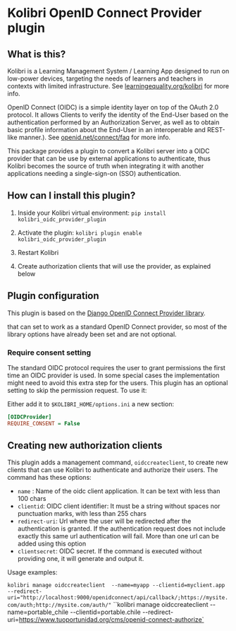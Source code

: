 
# Kolibri OpenID Connect Provider plugin

## What is this?

Kolibri is a Learning Management System / Learning App designed to run on low-power devices, targeting the needs of learners and teachers in contexts with limited infrastructure. See [learningequality.org/kolibri](https://learningequality.org/kolibri/) for more info.

OpenID Connect (OIDC) is a simple identity layer on top of the OAuth 2.0 protocol. It allows Clients to verify the identity of the End-User based on the authentication performed by an Authorization Server, as well as to obtain basic profile information about the End-User in an interoperable and REST-like manner.). See [openid.net/connect/faq](https://openid.net/connect/faq/) for more info.

This package provides a plugin to convert a  Kolibri server into a OIDC provider that can be use by external applications to authenticate, thus Kolibri becomes the source of truth when integrating it with another applications needing a single-sign-on (SSO) authentication.


## How can I install this plugin?

1. Inside your Kolibri virtual environment: `pip install kolibri_oidc_provider_plugin`

2. Activate the plugin: `kolibri plugin enable kolibri_oidc_provider_plugin`

3. Restart Kolibri

4. Create authorization clients that will use the provider, as explained below


## Plugin configuration

This plugin is based on the [Django OpenID Connect Provider library](https://github.com/juanifioren/django-oidc-provider/).

that can set to work as a standard OpenID Connect provider, so most of the library options have already been set and are not optional.


### Require consent setting

The standard OIDC protocol requires the user to grant permissions the first time an OIDC provider is used. In some special cases the implementation might need to avoid this extra step for the users. This plugin has an optional setting to skip the permission request. To use it:

Either add it to `$KOLIBRI_HOME/options.ini` a new section:

```ini
[OIDCProvider]
REQUIRE_CONSENT = False
```

## Creating new authorization clients
This plugin adds a management command, `oidccreateclient`, to create new clients that can use Kolibri to authenticate and authorize their users.
The command has these options:
* `name` : Name of the oidc client application. It can be text with less than 100 chars
* `clientid`: OIDC client identifier: It must be a string without spaces nor punctuation marks, with less than 255 chars
* `redirect-uri`: Url where the user will be redirected after the authentication is granted. If the authentication request does not include exactly this same url authentication will fail. More than one url can be added using this option
* `clientsecret`: OIDC secret. If the command is executed without providing one, it will generate and output it.

Usage examples:

`kolibri manage oidccreateclient  --name=myapp --clientid=myclient.app --redirect-uri="http://localhost:9000/openidconnect/api/callback/;https://mysite.com/auth;http://mysite.com/auth/"`
``kolibri manage oidccreateclient --name=portable_chile --clientid=portable.chile --redirect-uri=https://www.tuoportunidad.org/cms/openid-connect-authorize`


